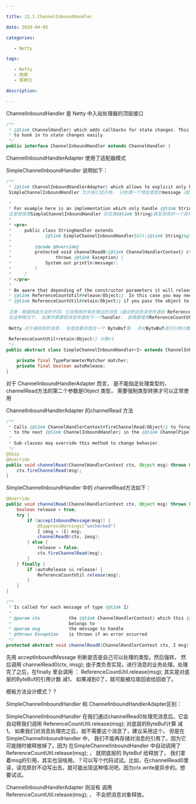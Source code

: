 ```yaml
---

title: 22.1.ChannelInboundHandler

date: 2020-04-05

categories:

   - Netty

tags:

   - Netty
   - 网络
   - 零拷贝

description: ​

---
```


<!-- TOC -->


<!-- /TOC -->



ChannelInboundHandler  是 Netty 中入站处理器的顶层接口

```java
/**
 * {@link ChannelHandler} which adds callbacks for state changes. This allows the user
 * to hook in to state changes easily.
 */
public interface ChannelInboundHandler extends ChannelHandler {
```





ChannelInboundHandlerAdapter  使用了适配器模式



SimpleChannelInboundHandler 说明如下：

```java
/**
 * {@link ChannelInboundHandlerAdapter} which allows to explicit only handle a specific type of messages.
 SimpleChannelInboundHandler 允许我们显示地， 只处理一个特定类型的message（就是泛型里指定的类型）
 
 *
 * For example here is an implementation which only handle {@link String} messages.
 这里是使用SimpleChannelInboundHandler 仅处理{@link String}类型消息的一个具体实现
 *
 * <pre>
 *     public class StringHandler extends
 *             {@link SimpleChannelInboundHandler}&lt;{@link String}&gt; {
 *
 *         {@code @Override}
 *         protected void channelRead0({@link ChannelHandlerContext} ctx, {@link String} message)
 *                 throws {@link Exception} {
 *             System.out.println(message);
 *         }
 *     }
 * </pre>
 *
 * Be aware that depending of the constructor parameters it will release all handled messages by passing them to
 * {@link ReferenceCountUtil#release(Object)}. In this case you may need to use
 * {@link ReferenceCountUtil#retain(Object)} if you pass the object to the next handler in the {@link ChannelPipeline}.
 
 注意：根据构造方法的不同，它会释放所有处理过的消息（通过把这些消息传递给 ReferenceCountUtil#release(Object) 方法）
 在这种情况下， 如果你需要把消息传递到下一个handler， 就需要使用ReferenceCountUtil#retain(Object)
 
 Netty 对于接收到的消息， 在底层都存放在一个 ByteBuf里， 并对ByteBuf进行引用计数；然后根据引用计数， 判断当前是否还有对象在引用它，是否要释放回收ByteBuf。
 
 ReferenceCountUtil#retain(Object)} 计数+1
 */
public abstract class SimpleChannelInboundHandler<I> extends ChannelInboundHandlerAdapter {

    private final TypeParameterMatcher matcher;
    private final boolean autoRelease;
}
```



对于 ChannelInboundHandlerAdapter 而言， 是不能指定处理类型的， channelRead方法的第二个参数是Object 类型， 需要强制类型转换才可以正常使用

ChannelInboundHandlerAdapter 的channelRead 方法

```java
/**
 * Calls {@link ChannelHandlerContext#fireChannelRead(Object)} to forward
 * to the next {@link ChannelInboundHandler} in the {@link ChannelPipeline}.
 *
 * Sub-classes may override this method to change behavior.
 */
@Skip
@Override
public void channelRead(ChannelHandlerContext ctx, Object msg) throws Exception {
    ctx.fireChannelRead(msg);
}
```





SimpleChannelInboundHandler 中的 channelRead方法如下：

```java
@Override
public void channelRead(ChannelHandlerContext ctx, Object msg) throws Exception {
    boolean release = true;
    try {
        if (acceptInboundMessage(msg)) {
            @SuppressWarnings("unchecked")
            I imsg = (I) msg;
            channelRead0(ctx, imsg);
        } else {
            release = false;
            ctx.fireChannelRead(msg);
        }
    } finally {
        if (autoRelease && release) {
            ReferenceCountUtil.release(msg);
        }
    }
}

/**
 * Is called for each message of type {@link I}.
 *
 * @param ctx           the {@link ChannelHandlerContext} which this {@link SimpleChannelInboundHandler}
 *                      belongs to
 * @param msg           the message to handle
 * @throws Exception    is thrown if an error occurred
 */
protected abstract void channelRead0(ChannelHandlerContext ctx, I msg) throws Exception;
```



先用 acceptInboundMessage  判断是否是自己可以处理的类型。然后强转， 然后调用    channelRead0(ctx, imsg);   由子类负责实现，进行消息的业务处理。处理完了之后，在finally 里会调用 ：  ReferenceCountUtil.release(msg);  其实是对底层的ByteBuf的引用计数  减1， 如果减到0了，就可能被垃圾回收给回收了。

模板方法设计模式？？



SimpleChannelInboundHandler 和 ChannelInboundHandlerAdapter区别：

SimpleChannelInboundHandler 在我们通过channelRead0处理完消息后，它会自动帮我们调用  ReferenceCountUtil.release(msg); 对底层的ByteBuf计算 减1。  如果我们对消息处理完之后，就不需要这个消息了，建议采用这个。 但是在SimpleChannelInboundHandler 中， 我们不能再存储对消息的引用了。因为它可能随时被释放掉了。因为 在SimpleChannelInboundHandler 中自动调用了  ReferenceCountUtil.release(msg); ， 就把底层的 ByteBuf 给释放了， 我们拿着msg的引用，其实也没啥用。？可以写个代码试试。比如，在channelRead0里读，读完原封不动写出去。就可能出现这种情况吧。因为ctx.write是异步的。想要试试。

ChannelInboundHandlerAdapter 则没有  调用 ReferenceCountUtil.release(msg); ， 不会把消息对象释放。

